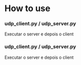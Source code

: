 # How to use #

### udp_client.py / udp_server.py ###
Executar o server e depois o client

### udp_client.py / udp_server.py ###
Executar o server e depois o client
